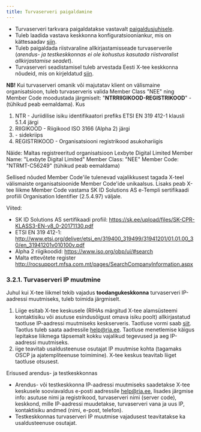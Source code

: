 ```yaml
---
title: Turvaserveri paigaldamine
---
```


* Turvaserveri tarkvara paigaldatakse vastavalt [paigaldusjuhisele](http://x-road.eu/docs/x-road_v6_security_server_installation_guide.pdf).
* Tuleb laadida vastava keskkonna konfiguratsiooniankur, mis on kättesaadav [siin](https://www.ria.ee/ee/x-tee-keskkonnad.html). 
* Tuleb paigaldada riistvaraline allkirjastamisseade turvaserverile (*arendus- ja testkeskkonnas ei ole kohustus kasutada riistvaralist allkirjastamise seadet*). 
* Turvaserveri seadistamisel tuleb arvestada Eesti X-tee keskkonna nõudeid, mis on kirjeldatud [siin](https://www.ria.ee/public/x_tee/Eesti_keskkonna_tehnilised_tingimused.pdf).  

**NB!** Kui turvaserveri omanik või majutatav klient on välismaine organisatsioon, tuleb turvaserveris valida Member Class "NEE" ning Member Code moodustada järgmiselt: 
"**NTRRIIGIKOOD-REGISTRIKOOD**" - (tühikud peab eemaldama).
Kus 
1) NTR - Juriidilise isiku identifikaatori prefiks ETSI EN 319 412-1 klausli 5.1.4 järgi 
2) RIIGIKOOD - Riigikood ISO 3166 (Alpha 2) järgi
3) \- sidekriips
4) REGISTRIKOOD - Organisatsiooni registrikood asukohariigis 

Näide: Maltas registreeritud organisatsioon Lexbyte Digital Limited 
Member Name: "Lexbyte Digital Limited"
Member Class: "NEE"
Member Code: "NTRMT-C56249" (tühikud peab eemaldama)

Sellised nõuded Member Code'ile tulenevad vajalikkusest tagada X-teel välismaiste organisatsioonide Member Code'ide unikaalsus. Lisaks peab X-tee liikme Member Code vastama SK ID Solutions AS e-Templi sertifikaadi profiili Organisation Identifier (2.5.4.97) väljale. 

Viited: 
* SK ID Solutions AS sertifikaadi profiil: https://sk.ee/upload/files/SK-CPR-KLASS3-EN-v8_0-20171130.pdf
* ETSI EN 319 412-1: http://www.etsi.org/deliver/etsi_en/319400_319499/31941201/01.01.00_30/en_31941201v010100v.pdf 
* Alpha 2 riigikoodid: https://www.iso.org/obp/ui/#search 
* Malta ettevõtete register http://rocsupport.mfsa.com.mt/pages/SearchCompanyInformation.aspx

### 3.2.1. Turvaserveri IP muutmine

Juhul kui X-tee liikmel tekib vajadus **toodangukeskkonna** turvaserveri IP-aadressi muutmiseks, tuleb toimida järgmiselt.

1. Liige esitab X-tee keskusele (RIHAs märgitud X-tee alamsüsteemi kontaktisiku või asutuse esindusõigust omava isiku poolt) allkirjastatud taotluse IP-aadressi muutmiseks keskserveris. Taotluse vormi saab [siit](https://www.ria.ee/public/x_tee/Turvaserveri_IP_muutmise_taotlus.pdf).
Taotlus tuleb saata aadressile help@ria.ee. Taotluse menetlemise käigus lepitakse liikmega täpsemalt kokku vajalikud tegevused ja aeg IP-aadressi muutmiseks.
1. iige teavitab usaldusteenuse osutajat IP muutmise kohta (tagamaks OSCP ja ajatempliteenuse toimimine). 
X-tee keskus teavitab liiget taotluse otsusest.

Erisused arendus- ja testkeskkonnas

* Arendus- või testkeskkonna IP-aadressi muutmiseks saadetakse X-tee keskusele sooviavaldus e-posti aadressile help@ria.ee, lisades järgmise info: asutuse nimi ja registrikood, turvaserveri nimi (server code), keskkond, mille IP-aadressi muudetakse, turvaserveri vana ja uus IP, kontaktisiku andmed (nimi, e-post, telefon).
* Testkeskkonnas turvaserveri IP muutmise vajadusest teavitatakse ka usaldusteenuse osutajat.
